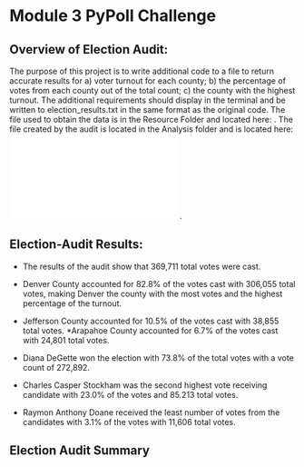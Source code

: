 # Module 3 PyPoll Challenge

## Overview of Election Audit:
The purpose of this project is to write additional code to a file to return accurate results for a) voter turnout for each county; b) the percentage of votes from each county out of the total count; c) the county with the highest turnout.  The additional requirements should display in the terminal and be written to election_results.txt in the same format as the original code.  The file used to obtain the data is in the Resource Folder and located here: <!--[](Resources/election_results.csv)-->.  The file created by the audit is located in the Analysis folder and is located here: ![](Analysis/election_results.txt).

## Election-Audit Results:
* The results of the audit show that 369,711 total votes were cast.
* Denver County accounted for 82.8% of the votes cast with 306,055 total votes, making Denver the county with the most votes and the highest percentage of the turnout.
* Jefferson County accounted for 10.5% of the votes cast with 38,855 total votes.
*Arapahoe County accounted for 6.7% of the votes cast with 24,801 total votes.  

* Diana DeGette won the election with 73.8% of the total votes with a vote count of 272,892.
* Charles Casper Stockham was the second highest vote receiving candidate with 23.0% of the votes and 85.213 total votes.
* Raymon Anthony Doane received the least number of votes from the candidates with 3.1% of the votes with 11,606 total votes.  

## Election Audit Summary
